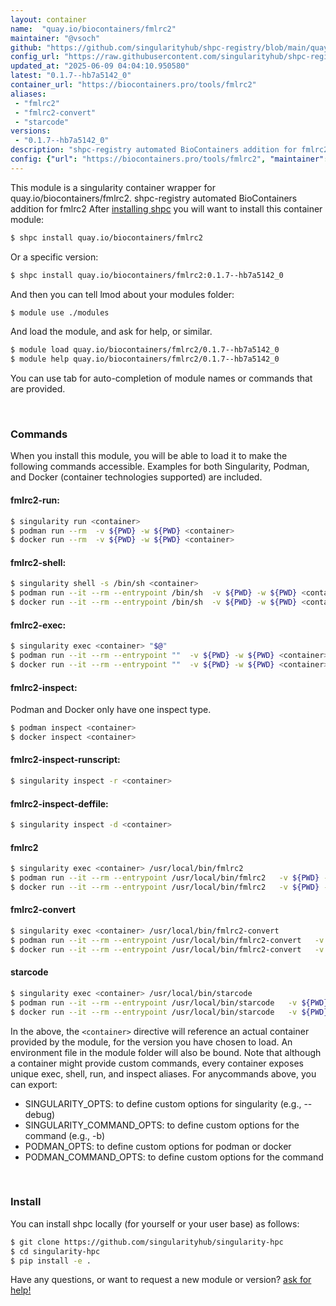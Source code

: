 ```yaml
---
layout: container
name:  "quay.io/biocontainers/fmlrc2"
maintainer: "@vsoch"
github: "https://github.com/singularityhub/shpc-registry/blob/main/quay.io/biocontainers/fmlrc2/container.yaml"
config_url: "https://raw.githubusercontent.com/singularityhub/shpc-registry/main/quay.io/biocontainers/fmlrc2/container.yaml"
updated_at: "2025-06-09 04:04:10.950580"
latest: "0.1.7--hb7a5142_0"
container_url: "https://biocontainers.pro/tools/fmlrc2"
aliases:
 - "fmlrc2"
 - "fmlrc2-convert"
 - "starcode"
versions:
 - "0.1.7--hb7a5142_0"
description: "shpc-registry automated BioContainers addition for fmlrc2"
config: {"url": "https://biocontainers.pro/tools/fmlrc2", "maintainer": "@vsoch", "description": "shpc-registry automated BioContainers addition for fmlrc2", "latest": {"0.1.7--hb7a5142_0": "sha256:9020d1fa0e5147e0d7205c298b20a64d115561aaaaba800793578c74e16eaf28"}, "tags": {"0.1.7--hb7a5142_0": "sha256:9020d1fa0e5147e0d7205c298b20a64d115561aaaaba800793578c74e16eaf28"}, "docker": "quay.io/biocontainers/fmlrc2", "aliases": {"fmlrc2": "/usr/local/bin/fmlrc2", "fmlrc2-convert": "/usr/local/bin/fmlrc2-convert", "starcode": "/usr/local/bin/starcode"}}
---
```


This module is a singularity container wrapper for quay.io/biocontainers/fmlrc2.
shpc-registry automated BioContainers addition for fmlrc2
After [installing shpc](#install) you will want to install this container module:


```bash
$ shpc install quay.io/biocontainers/fmlrc2
```

Or a specific version:

```bash
$ shpc install quay.io/biocontainers/fmlrc2:0.1.7--hb7a5142_0
```

And then you can tell lmod about your modules folder:

```bash
$ module use ./modules
```

And load the module, and ask for help, or similar.

```bash
$ module load quay.io/biocontainers/fmlrc2/0.1.7--hb7a5142_0
$ module help quay.io/biocontainers/fmlrc2/0.1.7--hb7a5142_0
```

You can use tab for auto-completion of module names or commands that are provided.

<br>

### Commands

When you install this module, you will be able to load it to make the following commands accessible.
Examples for both Singularity, Podman, and Docker (container technologies supported) are included.

#### fmlrc2-run:

```bash
$ singularity run <container>
$ podman run --rm  -v ${PWD} -w ${PWD} <container>
$ docker run --rm  -v ${PWD} -w ${PWD} <container>
```

#### fmlrc2-shell:

```bash
$ singularity shell -s /bin/sh <container>
$ podman run --it --rm --entrypoint /bin/sh  -v ${PWD} -w ${PWD} <container>
$ docker run --it --rm --entrypoint /bin/sh  -v ${PWD} -w ${PWD} <container>
```

#### fmlrc2-exec:

```bash
$ singularity exec <container> "$@"
$ podman run --it --rm --entrypoint ""  -v ${PWD} -w ${PWD} <container> "$@"
$ docker run --it --rm --entrypoint ""  -v ${PWD} -w ${PWD} <container> "$@"
```

#### fmlrc2-inspect:

Podman and Docker only have one inspect type.

```bash
$ podman inspect <container>
$ docker inspect <container>
```

#### fmlrc2-inspect-runscript:

```bash
$ singularity inspect -r <container>
```

#### fmlrc2-inspect-deffile:

```bash
$ singularity inspect -d <container>
```


#### fmlrc2

```bash
$ singularity exec <container> /usr/local/bin/fmlrc2
$ podman run --it --rm --entrypoint /usr/local/bin/fmlrc2   -v ${PWD} -w ${PWD} <container> -c " $@"
$ docker run --it --rm --entrypoint /usr/local/bin/fmlrc2   -v ${PWD} -w ${PWD} <container> -c " $@"
```


#### fmlrc2-convert

```bash
$ singularity exec <container> /usr/local/bin/fmlrc2-convert
$ podman run --it --rm --entrypoint /usr/local/bin/fmlrc2-convert   -v ${PWD} -w ${PWD} <container> -c " $@"
$ docker run --it --rm --entrypoint /usr/local/bin/fmlrc2-convert   -v ${PWD} -w ${PWD} <container> -c " $@"
```


#### starcode

```bash
$ singularity exec <container> /usr/local/bin/starcode
$ podman run --it --rm --entrypoint /usr/local/bin/starcode   -v ${PWD} -w ${PWD} <container> -c " $@"
$ docker run --it --rm --entrypoint /usr/local/bin/starcode   -v ${PWD} -w ${PWD} <container> -c " $@"
```



In the above, the `<container>` directive will reference an actual container provided
by the module, for the version you have chosen to load. An environment file in the
module folder will also be bound. Note that although a container
might provide custom commands, every container exposes unique exec, shell, run, and
inspect aliases. For anycommands above, you can export:

 - SINGULARITY_OPTS: to define custom options for singularity (e.g., --debug)
 - SINGULARITY_COMMAND_OPTS: to define custom options for the command (e.g., -b)
 - PODMAN_OPTS: to define custom options for podman or docker
 - PODMAN_COMMAND_OPTS: to define custom options for the command

<br>

### Install

You can install shpc locally (for yourself or your user base) as follows:

```bash
$ git clone https://github.com/singularityhub/singularity-hpc
$ cd singularity-hpc
$ pip install -e .
```

Have any questions, or want to request a new module or version? [ask for help!](https://github.com/singularityhub/singularity-hpc/issues)